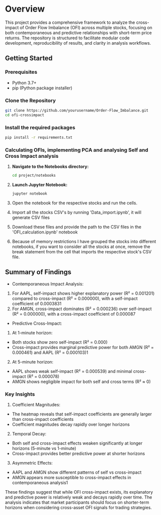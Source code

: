 #  Overview
This project provides a comprehensive framework to analyze the cross-impact of Order Flow Imbalance (OFI) across multiple stocks, focusing on both contemporaneous and predictive relationships with short-term price returns. 
The repository is structured to facilitate modular code development, reproducibility of results, and clarity in analysis workflows.

## Getting Started
### Prerequisites

- Python 3.7+
- pip (Python package installer)

### Clone the Repository
```bash
git clone https://github.com/yourusername/Order-Flow_Imbalance.git
cd ofi-crossimpact
```

### Install the required packages

   ```bash
   pip install -r requirements.txt
   ```

### Calculating OFIs, implementing PCA and analysing Self and Cross Impact analysis

1. **Navigate to the Notebooks directory:**

   ```bash
   cd project/notebooks
   ```

2. **Launch Jupyter Notebook:**

   ```bash
   jupyter notebook
   ```

3. Open the notebook for the respective stocks and run the cells.
4. Import all the stocks CSV's by running 'Data_import.ipynb', it will generate CSV files
5. Download these files and provide the path to the CSV files in the 'OFI_calculation.ipynb' notebook
6. Because of memory restrictions I have grouped the stocks into different notebooks, if you want to consider all the stocks at once, remove the break statement from the cell that imports the respective stock's CSV file.


##  Summary of Findings
-  Contemporaneous Impact Analysis:
1.  For AAPL, self-impact shows higher explanatory power (R² = 0.001201) compared to cross-impact (R² = 0.000000), with a self-impact coefficient of 0.0003831
2.  For AMGN, cross-impact dominates (R² = 0.000236) over self-impact (R² = 0.000000), with a cross-impact coefficient of 0.000087
   
-  Predictive Cross-Impact:
1.  At 1-minute horizon:
-  Both stocks show zero self-impact (R² = 0.000)
-  Cross-impact provides marginal predictive power for both AMGN (R² = 0.000461) and AAPL (R² = 0.000103)1
2.  At 5-minute horizon:
-  AAPL shows weak self-impact (R² = 0.000539) and minimal cross-impact (R² = 0.000078)
-  AMGN shows negligible impact for both self and cross terms (R² ≈ 0)

###  Key Insights
1.  Coefficient Magnitudes:
-  The heatmap reveals that self-impact coefficients are generally larger than cross-impact coefficients
-  Coefficient magnitudes decay rapidly over longer horizons
  
2. Temporal Decay:
-  Both self and cross-impact effects weaken significantly at longer horizons (5-minute vs 1-minute)
-  Cross-impact provides better predictive power at shorter horizons
  
3.  Asymmetric Effects:
-  AAPL and AMGN show different patterns of self vs cross-impact
-  AMGN appears more susceptible to cross-impact effects in contemporaneous analysis1

These findings suggest that while OFI cross-impact exists, its explanatory and predictive power is relatively weak and decays rapidly over time. 
The analysis indicates that market participants should focus on shorter-term horizons when considering cross-asset OFI signals for trading strategies.

